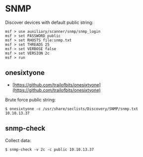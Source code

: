 # SNMP

Discover devices with default public string:

```text
msf > use auxiliary/scanner/snmp/snmp_login
msf > set PASSWORD public
msf > set RHOSTS file:snmp.txt
msf > set THREADS 25
msf > set VERBOSE false
msf > set VERSION 2c
msf > run
```

## onesixtyone

* [https://github.com/trailofbits/onesixtyone](https://github.com/trailofbits/onesixtyone)

Brute force public string:

```text
$ onesixtyone -c /usr/share/seclists/Discovery/SNMP/snmp.txt 10.10.13.37
```

## snmp-check

Collect data:

```text
$ snmp-check -v 2c -c public 10.10.13.37
```

